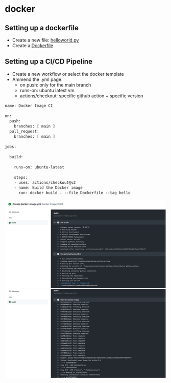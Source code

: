 # docker

## Setting up a dockerfile
- Create a new file: [helloworld.py](main/helloworld.py)
- Create a [Dockerfile](main/Dockerfile)

## Setting up a CI/CD Pipeline 
- Create a new workflow or select the docker template
- Ammend the .yml page.
    - on push: only for the main branch
    - runs-on: ubuntu latest vm 
    - actions/checkout: specific github action + specific version


```
name: Docker Image CI

on:
  push:
    branches: [ main ]
  pull_request:
    branches: [ main ]

jobs:

  build:

    runs-on: ubuntu-latest

    steps:
    - uses: actions/checkout@v2
    - name: Build the Docker image
      run: docker build . --file Dockerfile --tag hello
```

<img src="build1.png" alt="build image" width="700"/>

<img src="build2.png" alt="build image" width="700"/>